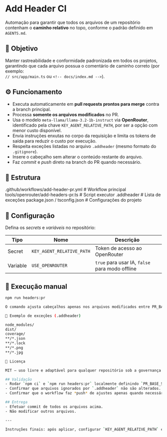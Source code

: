 <!-- README.md -->

# Add Header CI

Automação para garantir que todos os arquivos de um repositório contenham o **caminho relativo** no topo, conforme o padrão definido em `AGENTS.md`.

## 🎯 Objetivo

Manter rastreabilidade e conformidade padronizada em todos os projetos, garantindo que cada arquivo possua o comentário de caminho correto (por exemplo:  
`// src/app/main.ts` ou `<!-- docs/index.md -->`).

## ⚙️ Funcionamento

- Executa automaticamente em **pull requests prontos para merge** contra a branch principal.  
- Processa **somente os arquivos modificados** no PR.  
- Usa o modelo `meta-llama/llama-3.2-1b-instruct` via **OpenRouter**, identificado pela chave `KEY_AGENT_RELATIVE_PATH`, por ser a opção com menor custo disponível.
- Envia instruções enxutas no corpo da requisição e limita os tokens de saída para reduzir o custo por execução.
- Respeita exceções listadas no arquivo `.addheader` (mesmo formato do `.gitignore`).  
- Insere o cabeçalho sem alterar o conteúdo restante do arquivo.  
- Faz *commit* e *push* direto na branch do PR quando necessário.

## 🧩 Estrutura

.github/workflows/add-header-pr.yml   # Workflow principal
tools/openrouter/add-headers-pr.ts    # Script executor
.addheader                            # Lista de exceções
package.json / tsconfig.json          # Configurações do projeto

## 🔐 Configuração

Defina os *secrets* e *variáveis* no repositório:

| Tipo | Nome | Descrição |
|------|------|------------|
| Secret | `KEY_AGENT_RELATIVE_PATH` | Token de acesso ao OpenRouter |
| Variable | `USE_OPENROUTER` | `true` para usar IA, `false` para modo offline |

## 🚀 Execução manual

```bash
npm run headers:pr

O comando ajusta cabeçalhos apenas nos arquivos modificados entre PR_BASE_SHA e PR_HEAD_SHA.

📜 Exemplo de exceções (.addheader)

node_modules/
dist/
coverage/
**/*.json
**/*.lock
**/*.png
**/*.jpg

🧾 Licença

MIT — uso livre e adaptável para qualquer repositório sob a governança RUP da MBRA.

## Validação
- Rodar `npm ci` e `npm run headers:pr` localmente definindo `PR_BASE_SHA` e `PR_HEAD_SHA` para simular um diff.  
- Confirmar que arquivos ignorados por `.addheader` não são alterados.  
- Confirmar que o workflow faz *push* de ajustes apenas quando necessário.

## Entrega
- Efetuar commit de todos os arquivos acima.  
- Não modificar outros arquivos.

---

Instruções finais: após aplicar, configurar `KEY_AGENT_RELATIVE_PATH` em *Actions → Secrets* e opcionalmente `USE_OPENROUTER=true` em *Actions → Variables*.
